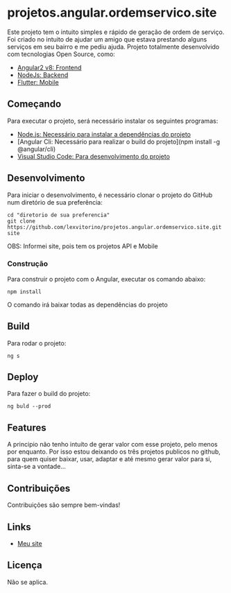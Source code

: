 # projetos.angular.ordemservico.site
Este projeto tem o intuito simples e rápido de geração de ordem de serviço. Foi criado no intuito de ajudar um amigo que estava prestando alguns serviços em seu bairro e me pediu ajuda. Projeto totalmente desenvolvido com tecnologias Open Source, como: 

- [Angular2 v8: Frontend](https://github.com/lexvitorino/projetos.angular.ordemservico.site)
- [NodeJs: Backend](https://github.com/lexvitorino/projetos.node.ordemservico.api)
- [Flutter: Mobile](https://github.com/lexvitorino/projetos.reactnative.ordemservico.mobile)

## Começando

Para executar o projeto, será necessário instalar os seguintes programas:

- [Node.js: Necessário para instalar a dependências do projeto](https://nodejs.org/pt-br/download/)
- [Angular Cli: Necessário para realizar o build do projeto](npm install -g @angular/cli)
- [Visual Studio Code: Para desenvolvimento do projeto](https://code.visualstudio.com/download)

## Desenvolvimento

Para iniciar o desenvolvimento, é necessário clonar o projeto do GitHub num diretório de sua preferência:

```shell
cd "diretorio de sua preferencia"
git clone https://github.com/lexvitorino/projetos.angular.ordemservico.site.git site
```

OBS: Informei site, pois tem os projetos API e Mobile 

### Construção

Para construir o projeto com o Angular, executar os comando abaixo:

```shell
npm install
```

O comando irá baixar todas as dependências do projeto

## Build

Para rodar o projeto:

```shell
ng s
```

## Deploy

Para fazer o build do projeto:

```shell
ng buld --prod
```

## Features

A principio não tenho intuíto de gerar valor com esse projeto, pelo menos por enquanto. Por isso estou deixando os três projetos publicos no github, para quem quiser baixar, usar, adaptar e até mesmo gerar valor para si, sinta-se a vontade...

## Contribuições

Contribuições são sempre bem-vindas!

## Links

- [Meu site](http://mi7dev.com.br)

## Licença

Não se aplica.


